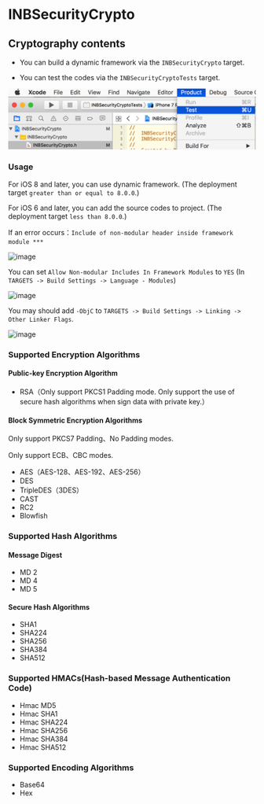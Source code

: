 # INBSecurityCrypto

## Cryptography contents

* You can build a dynamic framework via the `INBSecurityCrypto` target.

* You can test the codes via the `INBSecurityCryptoTests` target.

![image](./images/INBSecurityCrypto_Test.png)

### Usage

For iOS 8 and later, you can use dynamic framework. (The deployment target `greater than or equal to 8.0.0`.)

For iOS 6 and later, you can add the source codes to project. (The deployment target `less than 8.0.0`.)

If an error occurs：`Include of non-modular header inside framework module ***`

![image](./images/INBSecurityCrypto_error.png)

You can set `Allow Non-modular Includes In Framework Modules` to `YES` (In `TARGETS -> Build Settings -> Language - Modules`)

![image](./images/INBSecurityCrypto_Allow_Non-modular.png)

You may should add `-ObjC` to `TARGETS -> Build Settings -> Linking -> Other Linker Flags`.

![image](./images/INBSecurityCrypto_Other_Linker_Flags.png)

### Supported Encryption Algorithms

#### Public-key Encryption Algorithm

* RSA（Only support PKCS1 Padding mode. Only support the use of secure hash algorithms when sign data with private key.）

#### Block Symmetric Encryption Algorithms

Only support PKCS7 Padding、No Padding modes.

Only support ECB、CBC modes.

* AES（AES-128、AES-192、AES-256）
* DES
* TripleDES（3DES）
* CAST
* RC2
* Blowfish

### Supported Hash Algorithms

#### Message Digest

* MD 2
* MD 4
* MD 5

#### Secure Hash Algorithms

* SHA1
* SHA224
* SHA256
* SHA384
* SHA512

### Supported HMACs(Hash-based Message Authentication Code)

* Hmac MD5
* Hmac SHA1
* Hmac SHA224
* Hmac SHA256
* Hmac SHA384
* Hmac SHA512

### Supported Encoding Algorithms

* Base64
* Hex

